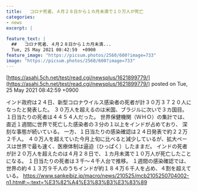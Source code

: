 ```yaml
---
title:   コロナ死者、４月２８日から１カ月未満で１０万人が死亡  
categories:
- news
excerpt: |
  
feature_text: |
  ##   コロナ死者、４月２８日から１カ月未満...
  Tue, 25 May 2021 08:42:59  +0900
feature_image: "https://picsum.photos/2560/600?image=733"
image: "https://picsum.photos/2560/600?image=733"
---
```


[https://asahi.5ch.net/test/read.cgi/newsplus/1621899779/](https://asahi.5ch.net/test/read.cgi/newsplus/1621899779/)
posted on Tue, 25 May 2021 08:42:59  +0900

<!--more-->

インド政府は２４日、新型コロナウイルス感染者の死者が計３０万３７２０人になったと発表した。 ３０万人を超えるのは米国、ブラジルに次いで３カ国目。 １日当たりの死者は４４５４人だった。 世界保健機関（ＷＨＯ）の集計では、直近１週間に世界で死亡した感染者の３分の１以上をインドが占めており、 深刻な事態が続いている。 一方、１日当たりの感染確認は２４日発表で約２２万２千人。 ４０万人を超えていた今月上旬に比べると減少しているが、拡大ペースは世界で最も速く、医療体制は逼迫（ひっぱく）したままだ。 インドの死者が計２０万人を超えたのは４月２８日で、１カ月未満で１０万人が死亡したことになる。 １日当たりの死者は３千〜４千人台で推移。 １週間の感染確認では、世界の約４１３万９千人のうちインドが約１８４万６千人を占め、４割を超えている。 https://www.sankeibiz.jp/macro/news/210525/mcb2105250704002-n1.htm#:~:text=%E3%82%A4%E3%83%B3%E3%83%89

